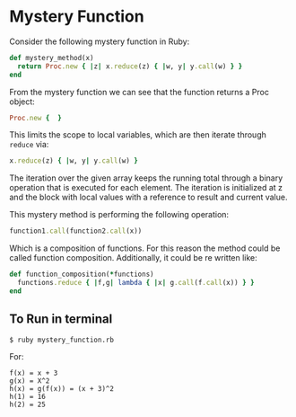 # Mystery Function

Consider the following mystery function in Ruby:

```ruby
def mystery_method(x)
  return Proc.new { |z| x.reduce(z) { |w, y| y.call(w) } }
end
```
From the mystery function we can see that the function returns a Proc object:
```ruby
Proc.new {  }
```
This limits the scope to local variables, which are then iterate through ```reduce``` via:
```ruby
x.reduce(z) { |w, y| y.call(w) }
```
The iteration over the given array keeps the running total through a binary operation that is executed for each element. The iteration is initialized at z and the block with local values with a reference to result and current value.

This mystery method is performing the following operation:

```ruby
function1.call(function2.call(x))
```
Which is a composition of functions. For this reason the method could be called function composition. Additionally, it could be re written like:
```ruby
def function_composition(*functions)
  functions.reduce { |f,g| lambda { |x| g.call(f.call(x)) } }
end
```

## To Run in terminal
```
$ ruby mystery_function.rb
```
For:
```
f(x) = x + 3
g(x) = X^2
h(x) = g(f(x)) = (x + 3)^2
h(1) = 16
h(2) = 25
```
